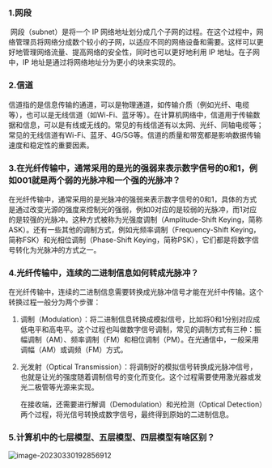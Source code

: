 ### 1.网段

​	网段（subnet）是将一个 IP 网络地址划分成几个子网的过程。在这个过程中，网络管理员将网络分成数个较小的子网，以适应不同的网络设备和需要。这样可以更好地管理网络流量、提高网络的安全性，同时也可以更好地利用 IP 地址。在子网中，IP 地址是通过将网络地址分为更小的块来实现的。

### 2.信道

​	信道指的是信息传输的通道，可以是物理通道，如传输介质（例如光纤、电缆等），也可以是无线信道（如Wi-Fi、蓝牙等）。在计算机网络中，信道用于传输数据和信息，可以是有线或无线的。常见的有线信道有以太网、光纤、同轴电缆等；常见的无线信道有Wi-Fi、蓝牙、4G/5G等。信道的质量和带宽都是影响数据传输速度和稳定性的重要因素。

### 3.在光纤传输中，通常采用的是光的强弱来表示数字信号的0和1，例如001就是两个弱的光脉冲和一个强的光脉冲？

​	在光纤传输中，通常采用的是光脉冲的强弱来表示数字信号的0和1，具体的方式是通过改变光源的强度来控制光的强弱，例如0对应的是较弱的光脉冲，而1对应的是较强的光脉冲。这种方式被称为光强度调制（Amplitude-Shift Keying，简称ASK）。还有一些其他的调制方式，例如光频率调制（Frequency-Shift Keying，简称FSK）和光相位调制（Phase-Shift Keying，简称PSK），它们都是将数字信号转化为光脉冲的方式之一。

### 4.光纤传输中，连续的二进制信息如何转成光脉冲？

​	在光纤传输中，连续的二进制信息需要转换成光脉冲信号才能在光纤中传输。这个转换过程一般分为两个步骤：

1. 调制（Modulation）：将二进制信息转换成模拟信号，比如将0和1分别对应成低电平和高电平。这个过程也叫做数字信号调制，常见的调制方式有三种：振幅调制（AM）、频率调制（FM）和相位调制（PM）。在光通信中，一般采用调幅（AM）或调频（FM）方式。

2. 光发射（Optical Transmission）：将调制好的模拟信号转换成光脉冲信号，也就是让光的强度随着调制信号的变化而变化。这个过程需要使用激光器或发光二极管等光源来实现。

   在接收端，还需要进行解调（Demodulation）和光检测（Optical Detection）两个过程，将光信号转换成数字信号，最终得到原始的二进制信息。

### 5.计算机中的七层模型、五层模型、四层模型有啥区别？

![image-20230330192856912](C:\Users\13444\AppData\Roaming\Typora\typora-user-images\image-20230330192856912.png)